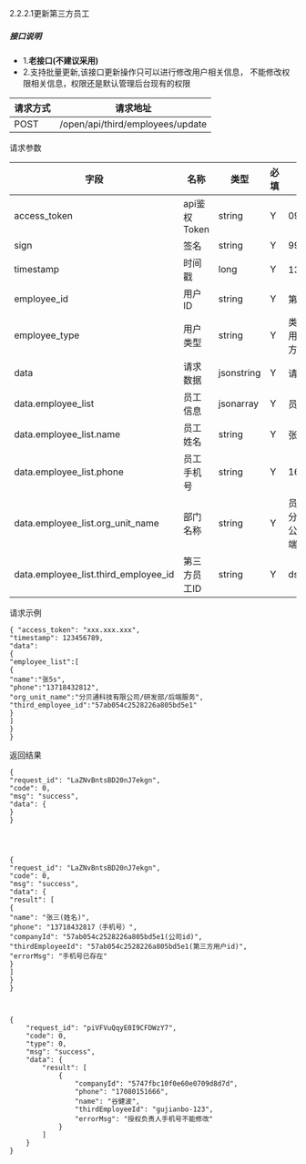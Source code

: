 2.2.2.1更新第三方员工

##### **接口说明**

* 1.**老接口\(不建议采用\)**
* 2.支持批量更新,该接口更新操作只可以进行修改用户相关信息，
  不能修改权限相关信息，权限还是默认管理后台现有的权限

| 请求方式 | 请求地址 |
| --- | --- |
| POST | /open/api/third/employees/update |

请求参数

| 字段 | 名称 | 类型 | 必填 | 描述 |
| --- | --- | --- | --- | --- |
| access\_token | api鉴权Token | string | Y | 09pijflj |
| sign | 签名 | string | Y | 99olerilfdj |
| timestamp | 时间戳 | long | Y | 13位时间戳 |
| employee\_id | 用户ID | string | Y | 第三方用户id |
| employee\_type | 用户类型 | string | Y | 类型，0为分贝用户，1为第三方用户 |
| data | 请求数据 | jsonstring | Y | 请求数据 |
| data.employee\_list | 员工信息 | jsonarray | Y | 员工请求数据 |
| data.employee\_list.name | 员工姓名 | string | Y | 张三 |
| data.employee\_list.phone | 员工手机号 | string | Y | 16090190901 |
| data.employee\_list.org\_unit\_name | 部门名称 | string | Y | 员工部门名称，分贝通科技有限公司/研发部/后端服务 |
| data.employee\_list.third\_employee\_id | 第三方员工ID | string | Y | dsgssafd235 |

请求示例

```
{ "access_token": "xxx.xxx.xxx",
"timestamp": 123456789,
"data":
{
"employee_list":[
{
"name":"张5s",
"phone":"13718432812",
"org_unit_name":"分贝通科技有限公司/研发部/后端服务",
"third_employee_id":"57ab054c2528226a805bd5e1"
}
]
}
}
```

返回结果

```
{
"request_id": "LaZNvBntsBD20nJ7ekgn",
"code": 0,
"msg": "success",
"data": {
}
}




{
"request_id": "LaZNvBntsBD20nJ7ekgn",
"code": 0,
"msg": "success",
"data": {
"result": [
{
"name": "张三(姓名)",
"phone": "13718432817（手机号）",
"companyId": "57ab054c2528226a805bd5e1(公司id)",
"thirdEmployeeId": "57ab054c2528226a805bd5e1(第三方用户id)",
"errorMsg": "手机号已存在"
}
]
}
}



{
    "request_id": "piVFVuQqyE0I9CFDWzY7",
    "code": 0,
    "type": 0,
    "msg": "success",
    "data": {
        "result": [
            {
                "companyId": "5747fbc10f0e60e0709d8d7d",
                "phone": "17080151666",
                "name": "谷健波",
                "thirdEmployeeId": "gujianbo-123",
                "errorMsg": "授权负责人手机号不能修改"
            }
        ]
    }
}



```



